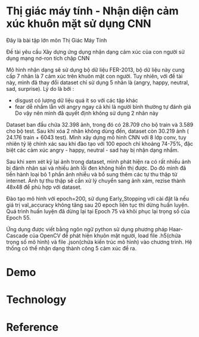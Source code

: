 # Thị giác máy tính - Nhận diện cảm xúc khuôn mặt sử dụng CNN 
Đây là bài tập lớn môn Thị Giác Máy Tính

Đề tài yêu cầu Xây dựng ứng dụng nhận dạng cảm xúc của con người sử dụng mạng nơ-ron tích chập CNN

Mô hình nhận dạng sẽ sử dụng bộ dữ liệu FER-2013, bộ dữ liệu này cung cấp 7 nhãn là 7 cảm xúc trên khuôn mặt con người. Tuy nhiên, với đề tài này, mình đã thay đổi dataset chỉ sử dụng 5 nhãn là (angry, happy, neutral, sad, surprise). Lý do là bởi :
  + disgust có lượng dữ liệu quá ít so với các tập khác
  + fear dễ nhầm lẫn với angry ngay cả khi là người bình thường tự đánh giá
Do vậy nên mình đã quyết định không sử dụng 2 nhãn này

Dataset ban đầu chứa 32.398 ảnh, trong đó có 28.709 cho bộ train và 3.589 cho bộ test. Sau khi xóa 2 nhãn không dùng đến, dataset còn 30.219 ảnh ( 24.176 train + 6043 test). Mình xây dựng mô hình CNN với 8 lớp conv, tuy nhiên tỷ lệ chính xác sau khi đào tạo với 100 epoch chỉ khoảng 74-75%, đặc biệt các cảm xúc angry - happy, neutral - sad hay bị nhận dạng nhầm. 

Sau khi xem xét kỹ lại ảnh trong dataset, mình phát hiện ra có rất nhiều ảnh bị đánh nhãn sai và nhiều ảnh lỗi đen không hiển thị được. Do đó mình đã tiến hành loại bỏ 1 phần ảnh nhiễu và bổ sung thêm các tự thu thập từ internet. Ảnh tự thu thập sẽ cần xử lý chuyển sang ảnh xám, rezise thành 48x48 để phù hợp với dataset. 

Đào tạo mô hình với epoch=200, sử dụng Early_Stopping với cài đặt là nếu giá trị val_accuracy không tăng sau 20 epoch liên tục thì dừng huấn luyện. Quá trình huấn luyện đã dừng lại tại Epoch 75 và khôi phục lại trọng số của Epoch 55. 

Ứng dụng được viết bằng ngôn ngữ python sử dụng phương pháp Haar-Cascade của OpenCV để phát hiện khuôn mặt người, load file .h5(chứa trọng số mô hình) và file .json(chứa kiến trúc mô hình) vào chương trình. Hệ thống có thể nhận dạng thành công 5 cảm xúc đề ra.
# Demo

# Technology

# Reference
